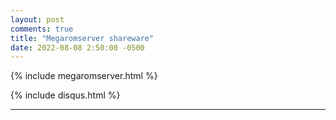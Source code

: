 ```yaml
---
layout: post
comments: true
title: "Megaromserver shareware"
date: 2022-08-08 2:50:00 -0500
---
```




{% include megaromserver.html %}

{% include disqus.html %}

---
